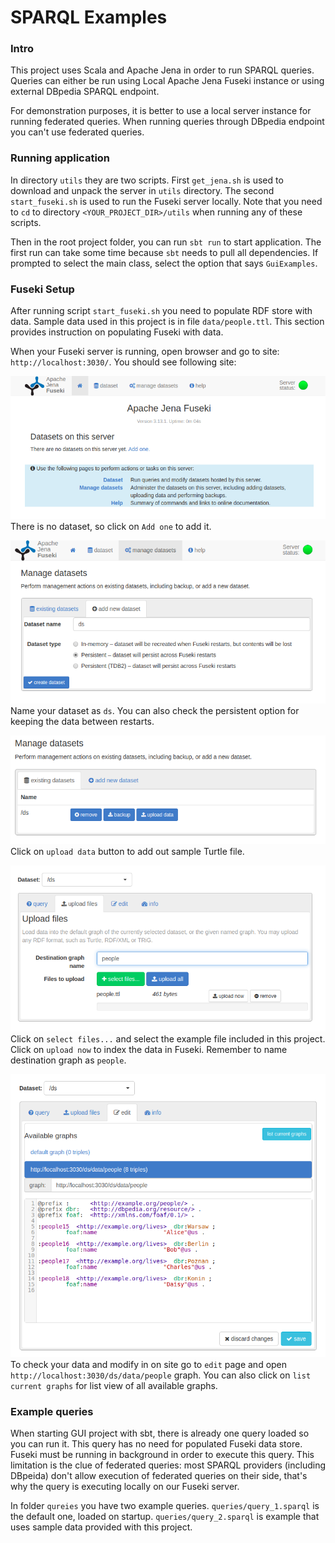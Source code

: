 # SPARQL Examples
### Intro
This project uses Scala and Apache Jena in order to run SPARQL queries.
Queries can either be run using Local Apache Jena Fuseki instance or using external DBpedia SPARQL endpoint.

For demonstration purposes, it is better to use a local server instance for running federated queries.
When running queries through DBpedia endpoint you can't use federated queries.

### Running application
In directory `utils` they are two scripts. First `get_jena.sh` is used to download and unpack the server in `utils` directory.
The second `start_fuseki.sh` is used to run the Fuseki server locally. 
Note that you need to `cd` to directory `<YOUR_PROJECT_DIR>/utils` when running any of these scripts.

Then in the root project folder, you can run `sbt run` to start application.
The first run can take some time because `sbt` needs to pull all dependencies.
If prompted to select the main class, select the option that says `GuiExamples`.

### Fuseki Setup
After running script `start_fuseki.sh` you need to populate RDF store with data. 
Sample data used in this project is in file `data/people.ttl`. This section provides instruction on populating Fuseki with data.

When your Fuseki server is running, open browser and go to site: `http://localhost:3030/`. You should see following site:

![Step 1](imgs/1.png)
There is no dataset, so click on `Add one` to add it. 

![Step 2](imgs/2.png)
Name your dataset as `ds`. You can also check the persistent option for keeping the data between restarts.

![Step 3](imgs/3.png)
Click on `upload data` button to add out sample Turtle file.

![Step 4](imgs/4.png)
Click on `select files...` and select the example file included in this project.
Click on `upload now` to index the data in Fuseki.
Remember to name destination graph as `people`.

![Step 5](imgs/5.png)
To check your data and modify in on site go to `edit` page and open `http://localhost:3030/ds/data/people` graph. You can also click on `list current graphs` for list view of all available graphs.

### Example queries
When starting GUI project with sbt, there is already one query loaded so you can run it. 
This query has no need for populated Fuseki data store. 
Fuseki must be running in background in order to execute this query. This limitation is the clue of federated queries: most SPARQL providers (including DBpeida) don't allow execution of federated queries on their side, that's why the query is executing locally on our Fuseki server.

In folder `qureies` you have two example queries. `queries/query_1.sparql` is the default one, loaded on startup. `queries/query_2.sparql` is example that uses sample data provided with this project.